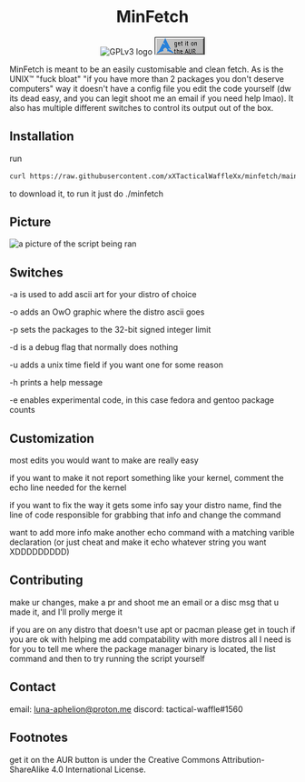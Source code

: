 <h1 align="center"> 
MinFetch
</h1>

<p align="center"> 
<img src="https://www.gnu.org/graphics/gplv3-with-text-84x42.png" alt="GPLv3 logo">
<a href="https://aur.archlinux.org/packages/minfetch">
<img src="https://raw.githubusercontent.com/xXTacticalWaffleXx/minfetch/main/aur.png" alt="get it on the aur">
</a>
</p>

MinFetch is meant to be an easily customisable and clean fetch.
As is the UNIX™ "fuck bloat" "if you have more than 2 packages
you don't deserve computers" way it doesn't have a config file
you edit the code yourself (dw its dead easy, and you can legit
shoot me an email if you need help lmao). It also has multiple
different switches to control its output out of the box.

## Installation

run

```bash
curl https://raw.githubusercontent.com/xXTacticalWaffleXx/minfetch/main/minfetch > minfetch && chmod +x ./minfetch
```

to download it, to run it just do ./minfetch

## Picture

<img src="https://cdn.discordapp.com/attachments/799848965905842197/1010810791726940190/unknown.png" alt="a picture of the script being ran">

## Switches

-a is used to add ascii art for your distro of choice

-o adds an OwO graphic where the distro ascii goes

-p sets the packages to the 32-bit signed integer limit

-d is a debug flag that normally does nothing

-u adds a unix time field if you want one for some reason

-h prints a help message

-e enables experimental code, in this case fedora and gentoo package counts

## Customization

most edits you would want to make are really easy

if you want to make it not report something like your kernel, comment the echo line needed for the kernel

if you want to fix the way it gets some info say your distro name, find the line of code responsible for grabbing that
info and change the command

want to add more info
make another echo command with a matching varible declaration
(or just cheat and make it echo whatever string you want XDDDDDDDDD)

## Contributing

make ur changes, make a pr and shoot me an email or a disc msg that u made it, and I'll prolly merge it

if you are on any distro that doesn't use apt or pacman please get in touch if you are ok with helping me add
compatability with more distros
all I need is for you to tell me where the package manager binary is located, the list command and then to try running
the script yourself

## Contact

email: luna-aphelion@proton.me
discord: tactical-waffle#1560

## Footnotes

get it on the AUR button is under the Creative Commons Attribution-ShareAlike 4.0 International License.
